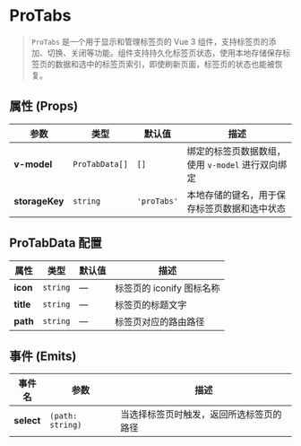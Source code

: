 # ProTabs

> `ProTabs` 是一个用于显示和管理标签页的 Vue 3 组件，支持标签页的添加、切换、关闭等功能。组件支持持久化标签页状态，使用本地存储保存标签页的数据和选中的标签页索引，即使刷新页面，标签页的状态也能被恢复。

<demo path="./components/DemoProTabs" />

<demo path="./components/DemoProTabs2" />

## **属性 (Props)**

| 参数             | 类型             | 默认值         | 描述                             |
|----------------|----------------|-------------|--------------------------------|
| **v-model**    | `ProTabData[]` | `[]`        | 绑定的标签页数据数组，使用 `v-model` 进行双向绑定 |
| **storageKey** | `string`       | `'proTabs'` | 本地存储的键名，用于保存标签页数据和选中状态         |

## **ProTabData 配置**

| 属性        | 类型       | 默认值 | 描述                |
|-----------|----------|-----|-------------------|
| **icon**  | `string` | —   | 标签页的 iconify 图标名称 |
| **title** | `string` | —   | 标签页的标题文字          |
| **path**  | `string` | —   | 标签页对应的路由路径        |

## **事件 (Emits)**

| 事件名        | 参数               | 描述                   |
|------------|------------------|----------------------|
| **select** | `(path: string)` | 当选择标签页时触发，返回所选标签页的路径 |